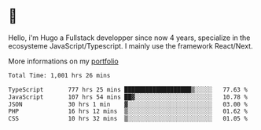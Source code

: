 # 👋 

Hello, i'm Hugo a Fullstack developper since now 4 years, specialize in the ecosysteme JavaScript/Typescript. I mainly use the framework React/Next.

More informations on my [portfolio](https://hcampos.fr)

<!--START_SECTION:waka-->

```txt
Total Time: 1,001 hrs 26 mins

TypeScript       777 hrs 25 mins ███████████████████▒░░░░░   77.63 %
JavaScript       107 hrs 54 mins ██▓░░░░░░░░░░░░░░░░░░░░░░   10.78 %
JSON             30 hrs 1 min    ▓░░░░░░░░░░░░░░░░░░░░░░░░   03.00 %
PHP              16 hrs 12 mins  ▒░░░░░░░░░░░░░░░░░░░░░░░░   01.62 %
CSS              10 hrs 32 mins  ▒░░░░░░░░░░░░░░░░░░░░░░░░   01.05 %
```

<!--END_SECTION:waka-->
